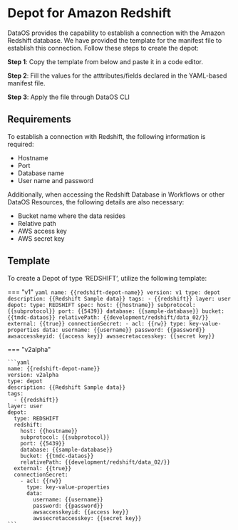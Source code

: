 # Depot for Amazon Redshift

DataOS provides the capability to establish a connection with the Amazon Redshift database. We have provided the template for the manifest file to establish this connection. Follow these steps to create the depot:

**Step 1**: Copy the template from below and paste it in a code editor.

**Step 2**: Fill the values for the atttributes/fields declared in the YAML-based manifest file.

**Step 3**: Apply the file through DataOS CLI

## Requirements

To establish a connection with Redshift, the following information is required:

- Hostname
- Port
- Database name
- User name and password

Additionally, when accessing the Redshift Database in Workflows or other DataOS Resources, the following details are also necessary:

- Bucket name where the data resides
- Relative path
- AWS access key
- AWS secret key

## Template

To create a Depot of type ‘REDSHIFT‘, utilize the following template:

=== "v1"
    ```yaml
    name: {{redshift-depot-name}}
    version: v1
    type: depot
    description: {{Redshift Sample data}}
    tags:
      - {{redshift}}
    layer: user
    depot:
      type: REDSHIFT
      spec:
        host: {{hostname}}
        subprotocol: {{subprotocol}}
        port: {{5439}}
        database: {{sample-database}}
        bucket: {{tmdc-dataos}}
        relativePath: {{development/redshift/data_02/}}
      external: {{true}}
      connectionSecret:
        - acl: {{rw}}
          type: key-value-properties
          data:
            username: {{username}}
            password: {{password}}
            awsaccesskeyid: {{access key}}
            awssecretaccesskey: {{secret key}}
    ```

=== "v2alpha"
      
    ```yaml
    name: {{redshift-depot-name}}
    version: v2alpha
    type: depot
    description: {{Redshift Sample data}}
    tags:
      - {{redshift}}
    layer: user
    depot:
      type: REDSHIFT
      redshift:
        host: {{hostname}}
        subprotocol: {{subprotocol}}
        port: {{5439}}
        database: {{sample-database}}
        bucket: {{tmdc-dataos}}
        relativePath: {{development/redshift/data_02/}}
      external: {{true}}
      connectionSecret:
        - acl: {{rw}}
          type: key-value-properties
          data:
            username: {{username}}
            password: {{password}}
            awsaccesskeyid: {{access key}}
            awssecretaccesskey: {{secret key}}
    ```  